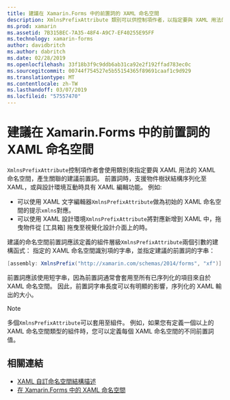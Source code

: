 ```yaml
---
title: 建議在 Xamarin.Forms 中的前置詞的 XAML 命名空間
description: XmlnsPrefixAttribute 類別可以供控制項作者，以指定要與 XAML 用法的 XAML 命名空間，產生關聯的建議前置詞。
ms.prod: xamarin
ms.assetid: 7B315BEC-7A35-48F4-A9C7-EF40255E95FF
ms.technology: xamarin-forms
author: davidbritch
ms.author: dabritch
ms.date: 02/28/2019
ms.openlocfilehash: 33f18b3f9c9ddb6ab31ca92e2f192ffad783ec0c
ms.sourcegitcommit: 00744f754527e5b55154365f89691caaf1c9d929
ms.translationtype: MT
ms.contentlocale: zh-TW
ms.lasthandoff: 03/07/2019
ms.locfileid: "57557470"
---
```

# <a name="xaml-namespace-recommended-prefixes-in-xamarinforms"></a>建議在 Xamarin.Forms 中的前置詞的 XAML 命名空間

`XmlnsPrefixAttribute`控制項作者會使用類別來指定要與 XAML 用法的 XAML 命名空間，產生關聯的建議前置詞。 前置詞時，支援物件樹狀結構序列化至 XAML，或與設計環境互動時具有 XAML 編輯功能。 例如: 

- 可以使用 XAML 文字編輯器`XmlnsPrefixAttribute`做為初始的 XAML 命名空間的提示`xmlns`對應。
- 可以使用 XAML 設計環境`XmlnsPrefixAttribute`將對應新增到 XAML 中，拖曳物件從 [工具箱] 拖曳至視覺化設計介面上的時。

建議的命名空間前置詞應該定義的組件層級`XmlnsPrefixAttribute`兩個引數的建構函式： 指定的 XAML 命名空間識別項的字串，並指定建議的前置詞的字串：

```csharp
[assembly: XmlnsPrefix("http://xamarin.com/schemas/2014/forms", "xf")]
```

前置詞應該使用短字串，因為前置詞通常會套用至所有已序列化的項目來自於 XAML 命名空間。 因此，前置詞字串長度可以有明顯的影響，序列化的 XAML 輸出的大小。

> [!NOTE]
> 多個`XmlnsPrefixAttribute`可以套用至組件。 例如，如果您有定義一個以上的 XAML 命名空間類型的組件時，您可以定義每個 XAML 命名空間的不同前置詞值。

## <a name="related-links"></a>相關連結

- [XAML 自訂命名空間結構描述](custom-namespace-schemas.md)
- [在 Xamarin.Forms 中的 XAML 命名空間](namespaces.md)
